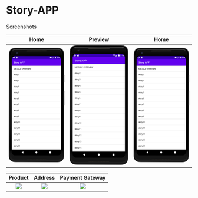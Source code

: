 # Story-APP

</a>Screenshots</h2>
<table>
<thead>
<tr>
<th align="center">Home</th>
<th align="center">Preview</th>
<th align="center">Home</th>
</tr>
</thead>
<tbody>
<tr>
<td align="center"><a target="_blank" rel="noopener noreferrer" href="https://raw.githubusercontent.com/milakid/Story-APP/main/img/list.png?token=GHSAT0AAAAAAB5S3KLCY2C6RRLWH2A6QIOMY6H43NA">
<img src="https://raw.githubusercontent.com/milakid/Story-APP/main/img/list.png?token=GHSAT0AAAAAAB5S3KLCY2C6RRLWH2A6QIOMY6H43NA" width="272" height="auto" style="max-width: 100%;"></a></td>
<td align="center"><a target="_blank" rel="noopener noreferrer" href="https://raw.githubusercontent.com/milakid/Story-APP/main/img/list.png?token=GHSAT0AAAAAAB5S3KLCY2C6RRLWH2A6QIOMY6H43NA">
<img src="https://raw.githubusercontent.com/milakid/Story-APP/main/img/list.png?token=GHSAT0AAAAAAB5S3KLCY2C6RRLWH2A6QIOMY6H43NA" width="272" height="auto" style="max-width: 100%;"></a></td>
<td align="center"><a target="_blank" rel="noopener noreferrer" href="https://raw.githubusercontent.com/milakid/Story-APP/main/img/list.png?token=GHSAT0AAAAAAB5S3KLCY2C6RRLWH2A6QIOMY6H43NA">
<img src="https://raw.githubusercontent.com/milakid/Story-APP/main/img/list.png?token=GHSAT0AAAAAAB5S3KLCY2C6RRLWH2A6QIOMY6H43NA" width="272" height="auto" style="max-width: 100%;"></a></td>
</tr>
</tbody>
</table>
<table>
<thead>
<tr>
<th align="center">Product</th>
<th align="center">Address</th>
<th align="center">Payment Gateway</th>
</tr>
</thead>
<tbody>
<tr>
<td align="center"><a target="_blank" rel="noopener noreferrer" href="/alamin1x0/eShopping/blob/main/img/4.png"><img src="/alamin1x0/eShopping/raw/main/img/4.png" width="272" height="auto" style="max-width: 100%;"></a></td>
<td align="center"><a target="_blank" rel="noopener noreferrer" href="/alamin1x0/eShopping/blob/main/img/5.png"><img src="/alamin1x0/eShopping/raw/main/img/5.png" width="272" height="auto" style="max-width: 100%;"></a></td>
<td align="center"><a target="_blank" rel="noopener noreferrer" href="/alamin1x0/eShopping/blob/main/img/6.png"><img src="/alamin1x0/eShopping/raw/main/img/6.png" width="272" height="auto" style="max-width: 100%;"></a></td>
</tr>
</tbody>
</table>